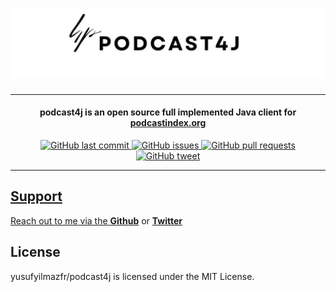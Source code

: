 <h1 align="center">
<img title="" src="./img/podcast4j.png" alt=" " data-align="center" width="514">
</h1>

<hr/>
<h4 align="center">
podcast4j is an open source full implemented Java client for <a href="https://podcastindex.org/" target="_blank">podcastindex.org</a>
</h4>

<p align="center">
    <a href="https://github.com/yusufyilmazfr/podcast4j/commits/main">
    <img src="https://img.shields.io/github/last-commit/yusufyilmazfr/podcast4j.svg?style=flat-square&logo=github&logoColor=white"
         alt="GitHub last commit">
    <a href="https://github.com/yusufyilmazfr/podcast4j/issues">
    <img src="https://img.shields.io/github/issues-raw/yusufyilmazfr/podcast4j.svg?style=flat-square&logo=github&logoColor=white"
         alt="GitHub issues">
    <a href="https://github.com/yusufyilmazfr/podcast4j/pulls">
    <img src="https://img.shields.io/github/issues-pr-raw/yusufyilmazfr/podcast4j.svg?style=flat-square&logo=github&logoColor=white"
         alt="GitHub pull requests">
    <a href="https://twitter.com/intent/tweet?text=try awesome podcast4j Java library for accessing podcastindex database. yusufyilmazfr/podcast4j:&url=https://github.com/yusufyilmazfr/podcast4j">
    <img src="https://img.shields.io/twitter/url/https/github.com/yusufyilmazfr/podcast4j?style=flat-square&logo=twitter"
         alt="GitHub tweet">
</p>

<hr/>

## Support

Reach out to me via the [**Github**](https://github.com/yusufyilmazfr) or [**Twitter**](https://twitter.com/yusufyilmazfr)

## License

yusufyilmazfr/podcast4j is licensed under the MIT License.